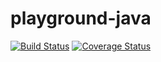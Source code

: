 # playground-java
[![Build Status](https://travis-ci.org/elevenetc/playground-java.svg?branch=master)](https://travis-ci.org/elevenetc/playground-java)
[![Coverage Status](https://coveralls.io/repos/github/elevenetc/playground-java/badge.svg?branch=master)](https://coveralls.io/github/elevenetc/playground-java?branch=master)
